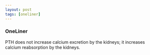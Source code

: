 ```yaml
---
layout: post
tags: [oneliner]
---
```



### OneLiner

PTH does not increase calcium excretion by the kidneys; it increases calcium reabsorption by the kidneys.
